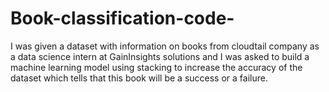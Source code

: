 # Book-classification-code-
I was given a dataset with information on books from cloudtail company as a data science intern at GainInsights solutions and I was asked to build a machine learning model using stacking to increase the accuracy of the dataset which tells that this book will be a success or a failure.
